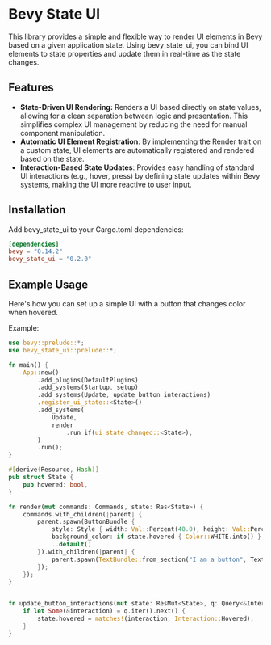# Bevy State UI

This library provides a simple and flexible way to render UI elements in Bevy based on a given application state. Using bevy_state_ui, you can bind UI elements to state properties and update them in real-time as the state changes.

## Features

- **State-Driven UI Rendering:** Renders a UI based directly on state values, allowing for a clean separation between logic and presentation. This simplifies complex UI management by reducing the need for manual component manipulation.
- **Automatic UI Element Registration**: By implementing the Render trait on a custom state, UI elements are automatically registered and rendered based on the state.
- **Interaction-Based State Updates**: Provides easy handling of standard UI interactions (e.g., hover, press) by defining state updates within Bevy systems, making the UI more reactive to user input.

## Installation

Add bevy_state_ui to your Cargo.toml dependencies:

~~~toml
[dependencies]
bevy = "0.14.2"
bevy_state_ui = "0.2.0"
~~~

## Example Usage

Here's how you can set up a simple UI with a button that changes color when hovered.

Example:

~~~rust
use bevy::prelude::*;
use bevy_state_ui::prelude::*;

fn main() {
    App::new()
        .add_plugins(DefaultPlugins)
        .add_systems(Startup, setup)
        .add_systems(Update, update_button_interactions)
        .register_ui_state::<State>()
        .add_systems(
            Update,
            render
                .run_if(ui_state_changed::<State>),
        )
        .run();
}

#[derive(Resource, Hash)]
pub struct State {
    pub hovered: bool,
}

fn render(mut commands: Commands, state: Res<State>) {
    commands.with_children(|parent| {
        parent.spawn(ButtonBundle {
            style: Style { width: Val::Percent(40.0), height: Val::Percent(15.0), ..default() },
            background_color: if state.hovered { Color::WHITE.into() } else { Color::BLACK.into() },
            ..default()
        }).with_children(|parent| {
            parent.spawn(TextBundle::from_section("I am a button", TextStyle { font_size: 40.0, ..default() }));
        });
    });
}


fn update_button_interactions(mut state: ResMut<State>, q: Query<&Interaction, (Changed<Interaction>, With<Button>)>) {
    if let Some(&interaction) = q.iter().next() {
        state.hovered = matches!(interaction, Interaction::Hovered);
    }
}
~~~
